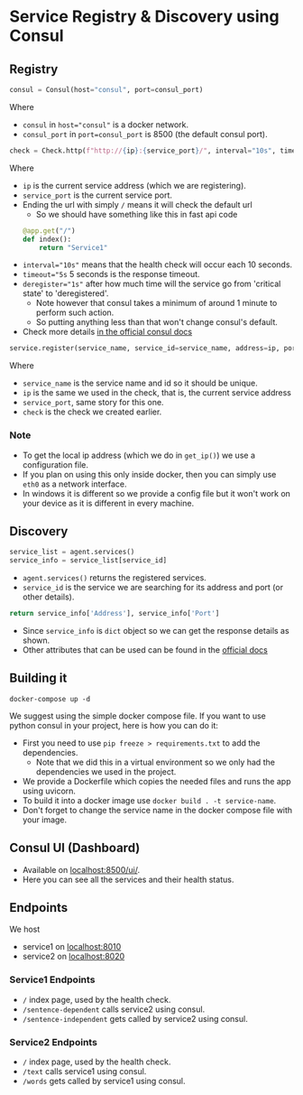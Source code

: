 # Service Registry & Discovery using Consul

## Registry

```python
consul = Consul(host="consul", port=consul_port)
```
Where
- `consul` in `host="consul"` is a docker network.
- `consul_port` in `port=consul_port` is 8500 (the default consul port).

```python
check = Check.http(f"http://{ip}:{service_port}/", interval="10s", timeout="5s", deregister="1s")
```
Where
- `ip` is the current service address (which we are registering).
- `service_port` is the current service port.
- Ending the url with simply `/` means it will check the default url
    - So we should have something like this in fast api code
    ```python
    @app.get("/")
    def index():
        return "Service1"
    ```
- `interval="10s"` means that the health check will occur each 10 seconds.
- `timeout="5s` 5 seconds is the response timeout.
- `deregister="1s"` after how much time will the service go from 'critical state' to 'deregistered'.
    - Note however that consul takes a minimum of around 1 minute to perform such action.
    - So putting anything less than that won't change consul's default.
- Check more details [in the official consul docs](https://www.consul.io/api/agent/check.html#parameters-1)

```python
service.register(service_name, service_id=service_name, address=ip, port=service_port, check=check)
```
Where
- `service_name` is the service name and id so it should be unique.
- `ip` is the same we used in the check, that is, the current service address
- `service_port`, same story for this one.
- `check` is the check we created earlier.

### Note
- To get the local ip address (which we do in `get_ip()`) we use a configuration file.
- If you plan on using this only inside docker, then you can simply use `eth0` as a network interface.
- In windows it is different so we provide a config file but it won't work on your device as it is different in every machine.

## Discovery

```python
service_list = agent.services()
service_info = service_list[service_id]
```
- `agent.services()` returns the registered services.
- `service_id` is the service we are searching for its address and port (or other details).

```python
return service_info['Address'], service_info['Port']
```
- Since `service_info` is `dict` object so we can get the response details as shown.
- Other attributes that can be used can be found in the [official docs](https://www.consul.io/api/agent/service.html#sample-response-1)

## Building it

```commandline
docker-compose up -d
```
We suggest using the simple docker compose file.
If you want to use python consul in your project, here is how you can do it:

- First you need to use `pip freeze > requirements.txt` to add the dependencies.
    - Note that we did this in a virtual environment so we only had the dependencies we used in the project.
- We provide a Dockerfile which copies the needed files and runs the app using uvicorn.
- To build it into a docker image use `docker build . -t service-name`.
- Don't forget to change the service name in the docker compose file with your image.

## Consul UI (Dashboard)
- Available on [localhost:8500/ui/](http://localhost:8500/ui/).
- Here you can see all the services and their health status.

## Endpoints
We host
- service1 on [localhost:8010](http://localhost:8010/)
- service2 on [localhost:8020](http://localhost:8020/)

### Service1 Endpoints
- `/` index page, used by the health check.
- `/sentence-dependent` calls service2 using consul.
- `/sentence-independent` gets called by service2 using consul.

### Service2 Endpoints
- `/` index page, used by the health check.
- `/text` calls service1 using consul.
- `/words` gets called by service1 using consul.
